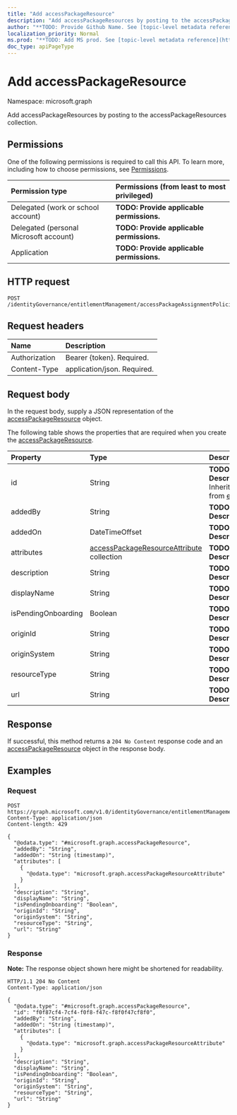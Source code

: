 ```yaml
---
title: "Add accessPackageResource"
description: "Add accessPackageResources by posting to the accessPackageResources collection."
author: "**TODO: Provide Github Name. See [topic-level metadata reference](https://msgo.azurewebsites.net/add/document/guidelines/metadata.html#topic-level-metadata)**"
localization_priority: Normal
ms.prod: "**TODO: Add MS prod. See [topic-level metadata reference](https://msgo.azurewebsites.net/add/document/guidelines/metadata.html#topic-level-metadata)**"
doc_type: apiPageType
---
```


# Add accessPackageResource
Namespace: microsoft.graph



Add accessPackageResources by posting to the accessPackageResources collection.

## Permissions
One of the following permissions is required to call this API. To learn more, including how to choose permissions, see [Permissions](/graph/permissions-reference).

|Permission type|Permissions (from least to most privileged)|
|:---|:---|
|Delegated (work or school account)|**TODO: Provide applicable permissions.**|
|Delegated (personal Microsoft account)|**TODO: Provide applicable permissions.**|
|Application|**TODO: Provide applicable permissions.**|

## HTTP request

<!-- {
  "blockType": "ignored"
}
-->
``` http
POST /identityGovernance/entitlementManagement/accessPackageAssignmentPolicies/{accessPackageAssignmentPolicyId}/accessPackage/accessPackageCatalog/accessPackageResourceRoles/{accessPackageResourceRoleId}/accessPackageResource/accessPackageResourceEnvironment/accessPackageResources/$ref
```

## Request headers
|Name|Description|
|:---|:---|
|Authorization|Bearer {token}. Required.|
|Content-Type|application/json. Required.|

## Request body
In the request body, supply a JSON representation of the [accessPackageResource](../resources/accesspackageresource.md) object.

The following table shows the properties that are required when you create the [accessPackageResource](../resources/accesspackageresource.md).

|Property|Type|Description|
|:---|:---|:---|
|id|String|**TODO: Add Description** Inherited from [entity](../resources/entity.md)|
|addedBy|String|**TODO: Add Description**|
|addedOn|DateTimeOffset|**TODO: Add Description**|
|attributes|[accessPackageResourceAttribute](../resources/accesspackageresourceattribute.md) collection|**TODO: Add Description**|
|description|String|**TODO: Add Description**|
|displayName|String|**TODO: Add Description**|
|isPendingOnboarding|Boolean|**TODO: Add Description**|
|originId|String|**TODO: Add Description**|
|originSystem|String|**TODO: Add Description**|
|resourceType|String|**TODO: Add Description**|
|url|String|**TODO: Add Description**|



## Response

If successful, this method returns a `204 No Content` response code and an [accessPackageResource](../resources/accesspackageresource.md) object in the response body.

## Examples

### Request
<!-- {
  "blockType": "request",
  "name": "create_accesspackageresource_from_"
}
-->
``` http
POST https://graph.microsoft.com/v1.0/identityGovernance/entitlementManagement/accessPackageAssignmentPolicies/{accessPackageAssignmentPolicyId}/accessPackage/accessPackageCatalog/accessPackageResourceRoles/{accessPackageResourceRoleId}/accessPackageResource/accessPackageResourceEnvironment/accessPackageResources/$ref
Content-Type: application/json
Content-length: 429

{
  "@odata.type": "#microsoft.graph.accessPackageResource",
  "addedBy": "String",
  "addedOn": "String (timestamp)",
  "attributes": [
    {
      "@odata.type": "microsoft.graph.accessPackageResourceAttribute"
    }
  ],
  "description": "String",
  "displayName": "String",
  "isPendingOnboarding": "Boolean",
  "originId": "String",
  "originSystem": "String",
  "resourceType": "String",
  "url": "String"
}
```


### Response
**Note:** The response object shown here might be shortened for readability.
<!-- {
  "blockType": "response",
  "truncated": true,
  "@odata.type": "microsoft.graph.accessPackageResource"
}
-->
``` http
HTTP/1.1 204 No Content
Content-Type: application/json

{
  "@odata.type": "#microsoft.graph.accessPackageResource",
  "id": "f0f87cf4-7cf4-f0f8-f47c-f8f0f47cf8f0",
  "addedBy": "String",
  "addedOn": "String (timestamp)",
  "attributes": [
    {
      "@odata.type": "microsoft.graph.accessPackageResourceAttribute"
    }
  ],
  "description": "String",
  "displayName": "String",
  "isPendingOnboarding": "Boolean",
  "originId": "String",
  "originSystem": "String",
  "resourceType": "String",
  "url": "String"
}
```

